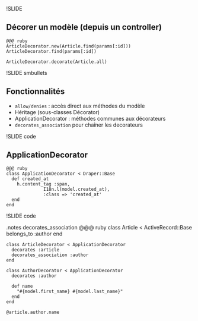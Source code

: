 !SLIDE 
## Décorer un modèle (depuis un controller) ##

    @@@ ruby
    ArticleDecorator.new(Article.find(params[:id]))
    ArticleDecorator.find(params[:id])

    ArticleDecorator.decorate(Article.all)

!SLIDE smbullets
## Fonctionnalités ##

* `allow/denies` : accès direct aux méthodes du modèle
* Héritage (sous-classes Décorator)
* ApplicationDecorator : méthodes communes aux décorateurs
* `decorates_association` pour chaîner les decorateurs

!SLIDE code
## ApplicationDecorator ##

    @@@ ruby
    class ApplicationDecorator < Draper::Base
      def created_at
        h.content_tag :span, 
                  I18n.l(model.created_at), 
                  :class => 'created_at'
      end
    end

!SLIDE code
<style type="text/css">
.sh_ruby code { font-size: 20px; }
</style>
.notes decorates_association
    @@@ ruby
    class Article < ActiveRecord::Base
      belongs_to :author
    end

    class ArticleDecorator < ApplicationDecorator
      decorates :article
      decorates_association :author
    end

    class AuthorDecorator < ApplicationDecorator
      decorates :author

      def name
        "#{model.first_name} #{model.last_name}"
      end
    end

    @article.author.name


